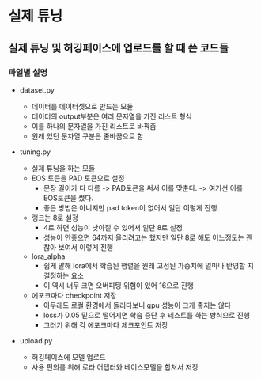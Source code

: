 # 실제 튜닝

## 실제 튜닝 및 허깅페이스에 업로드를 할 때 쓴 코드들

### 파일별 설명

- dataset.py
    - 데이터를 데이터셋으로 만드는 모듈
    - 데이터의 output부분은 여러 문자열을 가진 리스트 형식
    - 이를 하나의 문자열을 가진 리스트로 바꿔줌
    - 원래 있던 문자열 구분은 줄바꿈으로 함

- tuning.py
    - 실제 튜닝을 하는 모듈
    - EOS 토큰을 PAD 토큰으로 설정
        - 문장 길이가 다 다름 -> PAD토큰을 써서 이를 맞춘다. -> 여기선 이를 EOS토큰을 썼다.
        - 좋은 방법은 아니지만 pad token이 없어서 일단 이렇게 진행.
    - 랭크는 8로 설정
        - 4로 하면 성능이 낮아질 수 있어서 일단 8로 설정
        - 성능이 안좋으면 64까지 올리려고는 했지만 일단 8로 해도 어느정도는 괜찮아 보여서 이렇게 진행
    - lora_alpha
        - 쉽게 말해 lora에서 학습된 행렬을 원래 고정된 가중치에 얼마나 반영할 지 결정하는 요소
        - 이 역시 너무 크면 오버피팅 위험이 있어 16으로 진행
    - 에포크마다 checkpoint 저장
        - 아무래도 로컬 환경에서 돌리다보니 gpu 성능이 크게 좋지는 않다
        - loss가 0.05 밑으로 떨어지면 학습 중단 후 테스트를 하는 방식으로 진행
        - 그러기 위해 각 에포크마다 체크포인트 저장

- upload.py
    - 허깅페이스에 모델 업로드
    - 사용 편의를 위해 로라 어댑터와 베이스모델을 합쳐서 저장